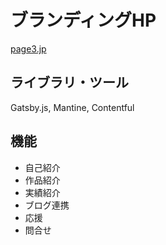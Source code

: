 # ブランディングHP

[page3.jp](https://page3.jp)

## ライブラリ・ツール

Gatsby.js, Mantine, Contentful

## 機能

- 自己紹介
- 作品紹介
- 実績紹介
- ブログ連携
- 応援
- 問合せ
